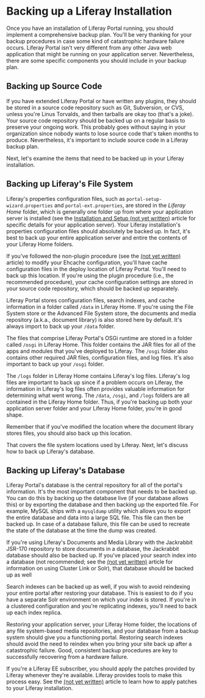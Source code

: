 # Backing up a Liferay Installation [](id=backing-up-a-liferay-installation)

Once you have an installation of Liferay Portal running, you should implement a
comprehensive backup plan. You'll be very thanking for your backup procedures
in case some kind of catastrophic hardware failure occurs. Liferay Portal isn't very
different from any other Java web application that might be running on your
application server. Nevertheless, there are some specific components you should
include in your backup plan.

## Backing up Source Code [](id=backing-up-source-code)

If you have extended Liferay Portal or have written any plugins, they should be stored
in a source code repository such as Git, Subversion, or CVS, unless you're
Linus Torvalds, and then tarballs are okay too (that's a joke). Your source
code repository should be backed up on a regular basis to preserve your ongoing
work. This probably goes without saying in your organization since nobody wants
to lose source code that's taken months to produce. Nevertheless, it's
important to include source code in a Liferay backup plan.

Next, let's examine the items that need to be backed up in your Liferay
installation.

## Backing up Liferay's File System [](id=backing-up-liferays-file-system)

Liferay's properties configuration files, such as
`portal-setup-wizard.properties` and `portal-ext.properties`, are stored in the
*Liferay Home* folder, which is generally one folder up from where your
application server is installed (see the [Installation and Setup (not yet
written)]() article for specific details for your application server). Your
Liferay installation's properties configuration files should absolutely be
backed up. In fact, it's best to back up your entire application server and
entire the contents of your Liferay Home folders.

If you've followed the non-plugin procedure (see the [(not yet written)]()
article) to modify your Ehcache configuration, you'll have cache configuration
files in the deploy location of Liferay Portal. You'll need to back up this location.
If you're using the plugin procedure (i.e., the recommended procedure), your
cache configuration settings are stored in your source code repository, which
should be backed up separately.

Liferay Portal stores configuration files, search indexes, and cache information in a
folder called `/data` in Liferay Home. If you're using the File System store or
the Advanced File System store, the documents and media repository (a.k.a.,
document library) is also stored here by default. It's always import to back up
your `/data` folder.

The files that comprise Liferay Portal's OSGi runtime are stored in a folder called
`/osgi` in Liferay Home. This folder contains the JAR files for all of the apps
and modules that you've deployed to Liferay. The `/osgi` folder also contains
other required JAR files, configuration files, and log files. It's also
important to back up your `/osgi` folder.

The `/logs` folder in Liferay Home contains Liferay's log files. Liferay's log
files are important to back up since if a problem occurs on Liferay, the
information in Liferay's log files often provides valuable information for
determining what went wrong. The `/data`, `/osgi`, and `/logs` folders are all
contained in the Liferay Home folder. Thus, if you're backing up both your
application server folder and your Liferay Home folder, you're in good shape.

Remember that if you've modified the location where the document library stores
files, you should also back up this location.

That covers the file system locations used by Liferay. Next, let's discuss how
to back up Liferay's database.

## Backing up Liferay's Database [](id=backing-up-liferays-database)

Liferay Portal's database is the central repository for all of the portal's
information. It's the most important component that needs to be backed up. You
can do this by backing up the database live (if your database allows this) or
by exporting the database and then backing up the exported file. For example,
MySQL ships with a `mysqldump` utility which allows you to export the entire
database and data into a large SQL file. This file can then be backed up. In
case of a database failure, this file can be used to recreate the state of the
database at the time the dump was created.

If you're using Liferay's Documents and Media Library with the Jackrabbit
JSR-170 repository to store documents in a database, the Jackrabbit database
should also be backed up. If you've placed your search index into a database
(not recommended; see the [(not yet written)]() article for information on
using Cluster Link or Solr), that database should be backed up as well

Search indexes can be backed up as well, if you wish to avoid reindexing your
entire portal after restoring your database. This is easiest to do if you have
a separate Solr environment on which your index is stored. If you're in a
clustered configuration and you're replicating indexes, you'll need to back up
each index replica.

Restoring your application server, your Liferay Home folder, the locations of
any file system-based media repositories, and your database from a backup system
should give you a functioning portal. Restoring search indexes should avoid the
need to reindex when you bring your site back up after a catastrophic failure.
Good, consistent backup procedures are key to successfully recovering from a
hardware failure.

If you're a Liferay EE subscriber, you should apply the patches provided by
Liferay whenever they're available. Liferay provides tools to make this process
easy. See the [(not yet written)]() article to learn how to apply patches to
your Liferay installation.
